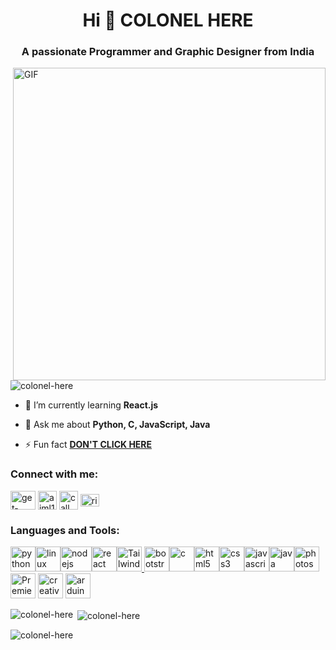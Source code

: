 <h1 align="center">Hi 👋 COLONEL HERE</h1>
<h3 align="center">A passionate Programmer and Graphic Designer from India</h3>
<img align="right" width="500px" alt="GIF" src="https://media.tenor.com/_EYOsX_1CUkAAAAC/pixel-night.gif"/>

<p align="left"> <img src="https://komarev.com/ghpvc/?username=colonel-here&label=Profile%20views&color=0e75b6&style=flat" alt="colonel-here" /> </p>

- 🌱 I’m currently learning **React.js**

- 💬 Ask me about **Python, C, JavaScript, Java**

- ⚡ Fun fact **<a href="#">DON'T CLICK HERE</a>**

<h3 align="left">Connect with me:</h3>
<p align="left">
<a href="https://linkedin.com/in/get-rishabh-verma" target="blank"><img align="center" src="https://upload.wikimedia.org/wikipedia/commons/8/81/LinkedIn_icon.svg" alt="get-rishabh-verma" height="30" width="40" /></a>
<a href="https://www.hackerrank.com/aiml1b_rv_30351" target="blank"><img align="center" src="https://upload.wikimedia.org/wikipedia/commons/4/40/HackerRank_Icon-1000px.png" alt="aiml1b_rv_30351" height="30" width="30" /></a>
<a href="https://www.leetcode.com/callme_colonel" target="blank"><img align="center" src="https://upload.wikimedia.org/wikipedia/commons/8/8e/LeetCode_Logo_1.png" alt="callme_colonel" height="30" width="30" /></a>
<a href="https://auth.geeksforgeeks.org/user/rishabh208020" target="blank"><img align="center" src="https://upload.wikimedia.org/wikipedia/commons/thumb/4/43/GeeksforGeeks.svg/2560px-GeeksforGeeks.svg.png" alt="rishabh208020" height="20" width="30" /></a>
</p>

<h3 align="left">Languages and Tools:</h3>
<p align="left">
          <a href="https://www.python.org" target="_blank" rel="noreferrer"><img src="https://upload.wikimedia.org/wikipedia/commons/thumb/0/0a/Python.svg/2048px-Python.svg.png"
                        alt="python" width="40" height="40" /></a><a href="https://www.linux.org/" target="_blank" rel="noreferrer"><img src="https://upload.wikimedia.org/wikipedia/commons/thumb/3/35/Tux.svg/1200px-Tux.svg.png"
                        alt="linux" width="40" height="40" /></a><a href="https://nodejs.org" target="_blank" rel="noreferrer"><img src="https://upload.wikimedia.org/wikipedia/commons/thumb/d/d9/Node.js_logo.svg/2560px-Node.js_logo.svg.png"
                        alt="nodejs" width="50" height="40" /></a><a href="https://reactjs.org/" target="_blank" rel="noreferrer"><img src="https://upload.wikimedia.org/wikipedia/commons/thumb/a/a7/React-icon.svg/2300px-React-icon.svg.png"
                        alt="react" width="40" height="40" /></a><a href="https://tailwindcss.com/" target="_blank" rel="noreferrer"><img src="https://upload.wikimedia.org/wikipedia/commons/d/d5/Tailwind_CSS_Logo.svg" alt="Tailwind"
                        width="40" height="40" /></a><a href="https://getbootstrap.com" target="_blank" rel="noreferrer"> <img
                        src="https://upload.wikimedia.org/wikipedia/commons/thumb/b/b2/Bootstrap_logo.svg/2560px-Bootstrap_logo.svg.png"
                        alt="bootstrap" width="40" height="40" /></a><a href="https://www.cprogramming.com/" target="_blank" rel="noreferrer"><img src="https://upload.wikimedia.org/wikipedia/commons/thumb/1/18/C_Programming_Language.svg/695px-C_Programming_Language.svg.png" alt="c" width="40" height="40" /></a><a href="https://www.w3schools.com/html/default.asp" target="_blank" rel="noreferrer"><img src="https://upload.wikimedia.org/wikipedia/commons/thumb/6/61/HTML5_logo_and_wordmark.svg/512px-HTML5_logo_and_wordmark.svg.png"
                        alt="html5" width="40" height="40" /></a><a href="https://www.w3schools.com/css/" target="_blank" rel="noreferrer"><img src="https://upload.wikimedia.org/wikipedia/commons/d/d5/CSS3_logo_and_wordmark.svg" alt="css3" width="40" height="40" /></a><a href="https://developer.mozilla.org/en-US/docs/Web/JavaScript" target="_blank" rel="noreferrer"><img src="https://upload.wikimedia.org/wikipedia/commons/thumb/b/ba/Javascript_badge.svg/1200px-Javascript_badge.svg.png" alt="javascript" width="40" height="40" /></a><a href="https://www.java.com" target="_blank" rel="noreferrer"><img src="https://www.svgrepo.com/download/184143/java.svg" alt="java" width="40" height="40" /></a><a href="https://www.photoshop.com/en" target="_blank" rel="noreferrer"><img src="https://upload.wikimedia.org/wikipedia/commons/a/af/Adobe_Photoshop_CC_icon.svg"
                        alt="photoshop" width="40" height="40" /></a><a href="https://www.adobe.com/products/premiere.html" target="_blank" rel="noreferrer"><img src="https://upload.wikimedia.org/wikipedia/commons/thumb/4/40/Adobe_Premiere_Pro_CC_icon.svg/1200px-Adobe_Premiere_Pro_CC_icon.svg.png"
                        alt="Premier-Pro" width="40" height="40" /></a>
  <a href="https://www.adobe.com/creativecloud.html" target="_blank" rel="noreferrer"><img
                        src="https://upload.wikimedia.org/wikipedia/commons/4/4c/Adobe_Creative_Cloud_rainbow_icon.svg" alt="creative-cloud" width="40"
                        height="40" /></a>
  <a href="https://www.arduino.cc/" target="_blank" rel="noreferrer"><img
                        src="https://cdn.worldvectorlogo.com/logos/arduino-1.svg" alt="arduino" width="40"
                        height="40" /></a>
</p>

<p><img align="left" src="https://github-readme-stats.vercel.app/api/top-langs?username=colonel-here&show_icons=true&locale=en&layout=compact" alt="colonel-here" /></p>

<p>&nbsp;<img align="center" src="https://github-readme-stats.vercel.app/api?username=colonel-here&show_icons=true&locale=en" alt="colonel-here" /></p>

<p><img align="center" src="https://github-readme-streak-stats.herokuapp.com/?user=colonel-here&" alt="colonel-here" /></p>
